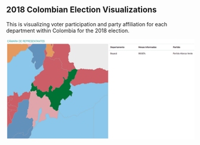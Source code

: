 ## 2018 Colombian Election Visualizations

This is visualizing voter participation and party affiliation for each department within Colombia for the 2018 election.

![alt text](images/map_screenshot.png "Logo Title Text 1")
